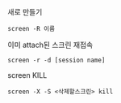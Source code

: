 새로 만들기

```
screen -R 이름

```
이미 attach된 스크린 재접속

```
screen -r -d [session name] 
```

screen KILL
```
screen -X -S <삭제할스크린> kill
```
